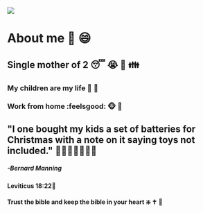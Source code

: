 ![](https://cdn.discordapp.com/attachments/861464766153359370/1069369734962872411/Untitled-1.jpg)

# About me :woman: :smile:
## Single mother of 2 :sleeping: :sob: :yellow_heart: :family:
### My children are my life :boy: :girl:
### Work from home :feelsgood: :monkey_face: :e-mail:
## "I one bought my kids a set of batteries for Christmas with a note on it saying toys not included." :rofl::rofl::rofl::rofl::rofl::rofl::rofl:
##### -Bernard Manning
#### Leviticus 18:22:heart_decoration:
#### Trust the bible and keep the bible in your heart :sparkle: :latin_cross: :angel:

